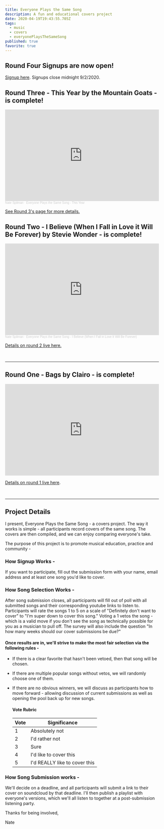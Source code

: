 ```yaml
---
title: Everyone Plays the Same Song
description: A fun and educational covers project
date: 2020-04-19T19:43:55.705Z
tags:
  - music
  - covers
  - everyonePlaysTheSameSong
published: true
favorite: true
---
```

[](https://forms.gle/QnkJ6snwtAJ6Betq5)

## Round Four Signups are now open!

[Signup here](https://forms.gle/r8MiaZ8t36QHc4zY9). Signups close midnight 9/2/2020. 



## Round Three - This Year by the Mountain Goats - is complete!

<iframe width="100%" height="300" scrolling="no" frameborder="no" allow="autoplay" src="https://w.soundcloud.com/player/?url=https%3A//api.soundcloud.com/playlists/1112520610&color=%23ff5500&auto_play=false&hide_related=false&show_comments=true&show_user=true&show_reposts=false&show_teaser=true&visual=true"></iframe><div style="font-size: 10px; color: #cccccc;line-break: anywhere;word-break: normal;overflow: hidden;white-space: nowrap;text-overflow: ellipsis; font-family: Interstate,Lucida Grande,Lucida Sans Unicode,Lucida Sans,Garuda,Verdana,Tahoma,sans-serif;font-weight: 100;"><a href="https://soundcloud.com/nate-spilman" title="Nate Spilman" target="_blank" style="color: #cccccc; text-decoration: none;">Nate Spilman</a> · <a href="https://soundcloud.com/nate-spilman/sets/everyone-plays-the-same-song-3" title="Everyone Plays the Same Song - This Year" target="_blank" style="color: #cccccc; text-decoration: none;">Everyone Plays the Same Song - This Year</a></div>

[See Round 3's page for more details. ](https://natespilman.com/blog/everyone-plays-the-same-song-round-3/)

## Round Two - I Believe (When I Fall in Love it Will Be Forever) by Stevie Wonder -  is complete!

<iframe width="100%" height="300" scrolling="no" frameborder="no" allow="autoplay" src="https://w.soundcloud.com/player/?url=https%3A//api.soundcloud.com/playlists/1082682211&color=%23ff0000&auto_play=false&hide_related=false&show_comments=true&show_user=true&show_reposts=false&show_teaser=true&visual=true"></iframe><div style="font-size: 10px; color: #cccccc;line-break: anywhere;word-break: normal;overflow: hidden;white-space: nowrap;text-overflow: ellipsis; font-family: Interstate,Lucida Grande,Lucida Sans Unicode,Lucida Sans,Garuda,Verdana,Tahoma,sans-serif;font-weight: 100;"><a href="https://soundcloud.com/nate-spilman" title="Nate Spilman" target="_blank" style="color: #cccccc; text-decoration: none;">Nate Spilman</a> · <a href="https://soundcloud.com/nate-spilman/sets/everyone-plays-the-same-song-i" title="Everyone Plays the Same Song - I Believe (When I Fall in Love It Will Be Forever)" target="_blank" style="color: #cccccc; text-decoration: none;">Everyone Plays the Same Song - I Believe (When I Fall in Love It Will Be Forever)</a></div>

[Details on round 2 live here.](https://natespilman.com/blog/everyone-plays-the-same-song-round-2/)

<br>
<hr>

## Round One - Bags by Clairo -  is complete!

<iframe width="100%" height="300" scrolling="no" frameborder="no" allow="autoplay" src="https://w.soundcloud.com/player/?url=https%3A//api.soundcloud.com/playlists/1049388463&color=%23ff5500&auto_play=false&hide_related=false&show_comments=true&show_user=true&show_reposts=false&show_teaser=true&visual=true"></iframe>

[Details on round 1 live here](https://natespilman.com/blog/everyone-plays-the-same-song-round-1/).

<br>
<hr>

## Project Details

I present, Everyone Plays the Same Song - a covers project. The way it works is simple - all participants record covers of the same song. The covers are then compiled, and we can enjoy comparing everyone's take.

The purpose of this project is to promote musical education, practice and community - 

### How Signup Works -

If you want to participate, fill out the submission form with your name, email address and at least one song you'd like to cover. 

### How Song Selection Works -

After song submission closes, all participants will fill out of poll with all submitted songs and their corresponding youtube links to listen to. Participants will rate the songs 1 to 5 on a scale of "Definitely don't want to cover" to "I'm super down to cover this song."  Voting a 1 vetos the song - which is a valid move if you don't see the song as technically possible for you as a musician to pull off. The survey will also include the question "In how many weeks should our cover submissions be due?"

#### Once results are in, we'll strive to make the most fair selection via the following rules -

* If there is a clear favorite that hasn't been vetoed, then that song will be chosen. 
* If there are multiple popular songs without vetos, we will randomly choose one of them. 
* If there are no obvious winners, we will discuss as participants how to move forward - allowing discussion of current submissions as well as opening the pool back up for new songs. 

  #### Vote Rubric

  | Vote | Significance                  |
  | ---- | ----------------------------- |
  | 1    | Absolutely not                |
  | 2    | I'd rather not                |
  | 3    | Sure                          |
  | 4    | I'd like to cover this        |
  | 5    | I'd REALLY like to cover this |

### How Song Submission works -

We'll decide on a deadline, and all participants will submit a link to their cover on soundcloud by that deadline. I'll then publish a playlist with everyone's versions, which we'll all listen to together at a post-submission listening party. 

Thanks for being involved,

Nate